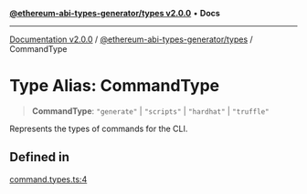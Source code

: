 [**@ethereum-abi-types-generator/types v2.0.0**](../README.md) • **Docs**

***

[Documentation v2.0.0](../../../packages.md) / [@ethereum-abi-types-generator/types](../README.md) / CommandType

# Type Alias: CommandType

> **CommandType**: `"generate"` \| `"scripts"` \| `"hardhat"` \| `"truffle"`

Represents the types of commands for the CLI.

## Defined in

[command.types.ts:4](https://github.com/niZmosis/ethereum-abi-types-generator/blob/8be0c174f1ad191b06c4413881733fc6912573c5/packages/types/src/command.types.ts#L4)
